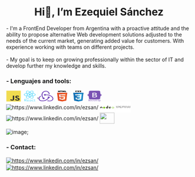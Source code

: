 <h1 align="center"> Hi👋, I’m Ezequiel Sánchez </h1> 
- I'm a FrontEnd Developer from Argentina with a proactive attitude and the ability to propose alternative Web development solutions adjusted to the needs of the current market, generating added value for customers. With experience working with teams on different projects.<br></br>
- My goal is to keep on growing professionally within the sector of IT and develop further my knowledge and skills.

<h3>- Lenguajes and tools:</h3>
<p>
  
<a> 
  <img align="center" src="https://raw.githubusercontent.com/devicons/devicon/master/icons/javascript/javascript-original.svg" alt="https://www.linkedin.com/in/ezsan/" height="30" width="40" style="max-width:100%;">  
</a>  
  
  
<a href="https://reactjs.org/"> 
  <img align="center" src="https://raw.githubusercontent.com/devicons/devicon/master/icons/react/react-original-wordmark.svg" alt="https://www.linkedin.com/in/ezsan/" height="30" width="40" style="max-width:100%;">  
</a>

<a> 
  <img align="center" src="https://raw.githubusercontent.com/devicons/devicon/master/icons/redux/redux-original.svg" alt="https://www.linkedin.com/in/ezsan/" height="30" width="40" style="max-width:100%;">  
</a>
  
<a> 
  <img align="center" src="https://raw.githubusercontent.com/devicons/devicon/master/icons/html5/html5-original-wordmark.svg" alt="https://www.linkedin.com/in/ezsan/" height="30" width="40" style="max-width:100%;">  
</a>
  
<a> 
  <img align="center" src="https://raw.githubusercontent.com/devicons/devicon/master/icons/css3/css3-original-wordmark.svg" alt="https://www.linkedin.com/in/ezsan/" height="30" width="40" style="max-width:100%;">  
</a>

<a> 
  <img align="center" src="https://raw.githubusercontent.com/devicons/devicon/master/icons/bootstrap/bootstrap-plain-wordmark.svg" alt="https://www.linkedin.com/in/ezsan/" height="30" width="40" style="max-width:100%;">  
</a>  

<a> 
  <img align="center" src="https://camo.githubusercontent.com/fbfcb9e3dc648adc93bef37c718db16c52f617ad055a26de6dc3c21865c3321d/68747470733a2f2f7777772e766563746f726c6f676f2e7a6f6e652f6c6f676f732f6769742d73636d2f6769742d73636d2d69636f6e2e737667" alt="https://www.linkedin.com/in/ezsan/" height="30" width="40" style="max-width:100%;">  
</a>    
  
<a> 
  <img align="center" src="https://raw.githubusercontent.com/devicons/devicon/master/icons/nodejs/nodejs-original-wordmark.svg" alt="https://www.linkedin.com/in/ezsan/" height="30" width="40" style="max-width:100%;">  
</a> 
  
<a> 
  <img align="center" src="https://raw.githubusercontent.com/devicons/devicon/master/icons/express/express-original-wordmark.svg" alt="https://www.linkedin.com/in/ezsan/" height="30" width="40" style="max-width:100%;">  
</a>   
  
<a> 
  <img align="center" src="https://sass-lang.com/assets/img/logos/logo-b6e1ef6e.svg" alt="https://www.linkedin.com/in/ezsan/" height="30" width="40" style="max-width:100%;">  
</a>     
  
<a> 
  <img align="center" src="https://raw.githubusercontent.com/mui/material-ui/master/docs/public/static/logo.svg" height="30" width="40" style="max-width:100%;">  
</a>   

</p>

![image](https://user-images.githubusercontent.com/73204198/199034000-689f29ee-100f-4176-8b9e-d288addb7240.png);

<h3>- Contact:</h3>

<p>
  <a href="https://www.linkedin.com/in/ezsan/"> 
  <img align="center" src="https://raw.githubusercontent.com/rahuldkjain/github-profile-readme-generator/master/src/images/icons/Social/linked-in-alt.svg" alt="https://www.linkedin.com/in/ezsan/" height="30" width="40" style="max-width:100%;">  
</a>

<a href="mailto:ezsandev@gmail.com"> 
  <img align="center" src="https://www.logo.wine/a/logo/Gmail/Gmail-Logo.wine.svg" alt="https://www.linkedin.com/in/ezsan/" height="30" width="40" style="max-width:100%;">  
</a>
</p>






<!---
ezSan/ezSan is a ✨ special ✨ repository because its `README.md` (this file) appears on your GitHub profile.
You can click the Preview link to take a look at your changes.
--->
